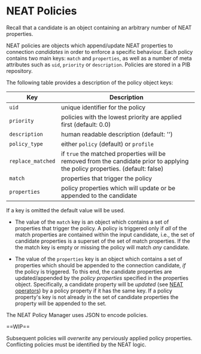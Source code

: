 # NEAT Policies

Recall that a candidate is an object containing an arbitrary number of NEAT properties.

NEAT policies are objects which append/update NEAT properties to connection *candidates* in order to enforce a specific behaviour. Each policy contains two main keys: `match` and `properties`, as well as a number of meta attributes such as `uid`, `priority` or `description`. Policies are stored in a PIB repository.

The following table provides a description of the policy object keys:

| Key | Description |
|-----|-------------|
| `uid` | unique identifier for the policy |
| `priority` | policies with the lowest priority are applied first (default: 0.0) |
| `description` | human readable description (default: '') |
| `policy_type` | either `policy` (default) or `profile` |
| `replace_matched` | if `true` the matched properties will be removed from the candidate prior to applying the policy properties. (default: false) |
| `match` | properties that trigger the policy |
| `properties` | policy properties which will update or be appended to the candidate |

If a key is omitted the default value will be used.

+ The value of the `match` key is an object which contains a set of properties that trigger the policy. A policy is triggered only if *all* of the match properties are contained within the input candidate, i.e., the set of candidate properties is a superset of the set of match properties. If the the match key is empty or missing the policy will match *any* candidate.

+ The value of the `properties` key is an object which contains a set of properties which should be appended to the connection candidate, *if* the policy is triggered. To this end, the candidate properties are updated/appended by the *policy properties* specified in the properties object. Specifically, a candidate property will be *updated* (see [NEAT operators](doc/NEAT_properties.md)) by a policy property if it has the same key. If a policy property's key is not already in the set of candidate properties the property will be appended to the set.

The NEAT Policy Manager uses JSON to encode policies. 

==WIP==

Subsequent policies will *overwrite* any perviously applied policy properties. Conflicting policies must be identified by the NEAT logic.
